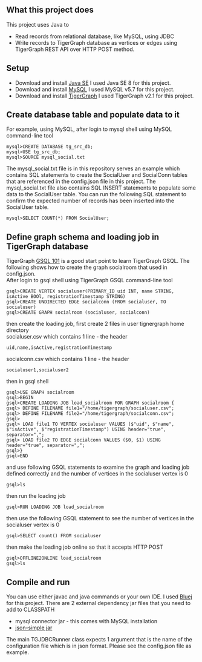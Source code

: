 ## What this project does  
This project uses Java to  
* Read records from relational database, like MySQL, using JDBC  
* Write records to TigerGraph database as vertices or edges using TigerGraph REST API over HTTP POST method.  
  
## Setup  
* Download and install [Java SE]([http://www.oracle.com/technetwork/java/javase/downloads/index.html](http://www.oracle.com/technetwork/java/javase/downloads/index.html))  
I used Java SE 8 for this project.  
* Download and install [MySQL]([https://dev.mysql.com/downloads/mysql/](https://dev.mysql.com/downloads/mysql/))  
I used MySQL v5.7 for this project.  
* Download and install [TigerGraph]([https://www.tigergraph.com/download/](https://www.tigergraph.com/download/))  
I used TigerGraph v2.1 for this project.  
  
## Create database table and populate data to it  
For example, using MySQL, after login to mysql shell using MySQL command-line tool  
```  
mysql>CREATE DATABASE tg_src_db;  
mysql>USE tg_src_db;  
mysql>SOURCE mysql_social.txt  
```  
The mysql_social.txt file is in this repository serves an example which contains SQL statements to create the SocialUser and SocialConn tables that are referenced in the config.json file in this project. The mysql_social.txt file also contains SQL INSERT statements to populate some data to the SocialUser table. You can run the following SQL statement to confirm the expected number of records has been inserted into the SocialUser table.  
```  
mysql>SELECT COUNT(*) FROM SocialUser;  
```  
## Define graph schema and loading job in TigerGraph database  
TigerGraph [GSQL 101]([https://doc.tigergraph.com/2.1/GSQL-101.html](https://doc.tigergraph.com/2.1/GSQL-101.html)) is a good start point to learn TigerGraph GSQL. The following shows how to create the graph socialroom that used in config.json.  
After login to gsql shell using TigerGraph GSQL command-line tool  
```  
gsql>CREATE VERTEX socialuser(PRIMARY_ID uid INT, name STRING, isActive BOOl, registrationTimestamp STRING)  
gsql>CREATE UNDIRECTED EDGE socialconn (FROM socialuser, TO socialuser)  
gsql>CREATE GRAPH socialroom (socialuser, socialconn)  
```  
then create the loading job, first create 2 files in user tignergraph home directory  
socialuser.csv which contains 1 line - the header  
```  
uid,name,isActive,registrationTimestamp  
```  
socialconn.csv which contains 1 line - the header  
```  
socialuser1,socialuser2  
```  
then in gsql shell  
```  
gsql>USE GRAPH socialroom  
gsql>BEGIN  
gsql>CREATE LOADING JOB load_socialroom FOR GRAPH socialroom {  
gsql> DEFINE FILENAME file1="/home/tigergraph/socialuser.csv";  
gsql> DEFINE FILENAME file2="/home/tigergraph/socialconn.csv";  
gsql>  
gsql> LOAD file1 TO VERTEX socialuser VALUES ($"uid", $"name", $"isActive", $"registrationTimestamp") USING header="true", separator=",";  
gsql> LOAD file2 TO EDGE socialconn VALUES ($0, $1) USING header="true", separator=",";  
gsql>}  
gsql>END  
```  
and use following GSQL statements to examine the graph and loading job defined correctly and the number of vertices in the socialuser vertex is 0  
```  
gsql>ls  
```  
then run the loading job  
```  
gsql>RUN LOADING JOB load_socialroom  
```  
then use the following GSQL statement to see the number of vertices in the socialuser vertex is 0  
```  
gsql>SELECT count() FROM socialuser  
```  
then make the loading job online so that it accepts HTTP POST  
```  
gsql>OFFLINE2ONLINE load_socialroom  
gsql>ls  
```  
## Compile and run  
You can use either javac and java commands or your own IDE. I used [Bluej](https://www.bluej.org) for this project.  There are 2 external dependency jar files that you need to add to CLASSPATH
* mysql connector jar - this comes with MySQL installation
* [json-simple jar](https://mvnrepository.com/artifact/com.googlecode.json-simple/json-simple)

The main TGJDBCRunner class expects 1 argument that is the name of the configuration file which is in json format. Please see the config.json file as example.
